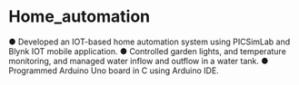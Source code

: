 # Home_automation

● Developed an IOT-based home automation system using PICSimLab and Blynk IOT mobile application.
● Controlled garden lights, and temperature monitoring, and managed water inflow and outflow in a water tank.
● Programmed Arduino Uno board in C using Arduino IDE. 
